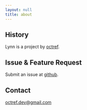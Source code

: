 ```yaml
---
layout: null
title: about
---
```


## History
Lynn is a project by [octref](https://github.com/octref).

## Issue & Feature Request
Submit an issue at [github](https://github.com/octref/lynn/issues).

## Contact
<p><a
href="&#x6D;&#x61;&#x69;&#x6C;&#116;&#111;:&#111;&#99;&#116;&#114;&#101;&#102;&#46;&#100;&#101;&#118;&#64;&#103;&#109;&#97;&#105;&#108;&#46;&#99;&#111;&#109;">&#111;&#99;&#116;&#114;&#101;&#102;&#46;&#100;&#101;&#118;&#64;&#103;&#109;&#97;&#105;&#108;&#46;&#99;&#111;&#109;</a></p>
